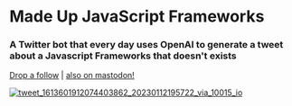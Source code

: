 # Made Up JavaScript Frameworks

### A Twitter bot that every day uses OpenAI to generate a tweet about a Javascript Frameworks that doesn't exists

[Drop a follow](https://twitter.com/FakeFrameworks) | [also on mastodon!](https://botsin.space/@FakeFrameworks)

[![tweet_1613601912074403862_20230112195722_via_10015_io](https://user-images.githubusercontent.com/48064277/212156710-8467ecbf-3c58-49b0-9818-4e48201ff8fc.png)](https://twitter.com/FakeFrameworks)
